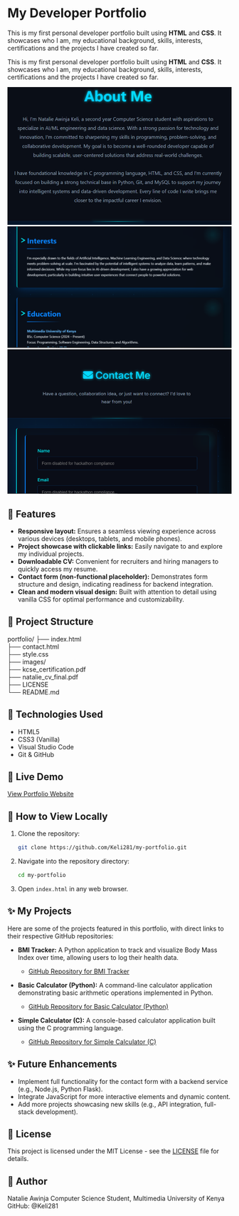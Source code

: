 # My Developer Portfolio

This is my first personal developer portfolio built using **HTML** and **CSS**. It showcases who I am, my educational background, skills, interests, certifications and the projects I have created so far.


This is my first personal developer portfolio built using **HTML** and **CSS**. It showcases who I am, my educational background, skills, interests, certifications and the projects I have created so far.

![My Portfolio Demo Screenshot 1](images/my-portfolio-demo.png)
![My Portfolio Demo Screenshot 2](images/my-portfolio-demo-2.png)
![My Portfolio Demo Screenshot 3](images/my-portfolio-demo-3.png)





## 🌟 Features

- **Responsive layout:** Ensures a seamless viewing experience across various devices (desktops, tablets, and mobile phones).
- **Project showcase with clickable links:** Easily navigate to and explore my individual projects.
- **Downloadable CV:** Convenient for recruiters and hiring managers to quickly access my resume.
- **Contact form (non-functional placeholder):** Demonstrates form structure and design, indicating readiness for backend integration.
- **Clean and modern visual design:** Built with attention to detail using vanilla CSS for optimal performance and customizability.

## 📁 Project Structure

portfolio/
├── index.html                 
├── contact.html                
├── style.css                  
├── images/                     
├── kcse_certification.pdf      
├── natalie_cv_final.pdf        
├── LICENSE                     
└── README.md                   


## 🚀 Technologies Used

- HTML5
- CSS3 (Vanilla)
- Visual Studio Code
- Git & GitHub

## 🔗 Live Demo

[View Portfolio Website](https://Keli281.github.io/my-portfolio)  

## 📂 How to View Locally

1.  Clone the repository:
    ```bash
    git clone https://github.com/Keli281/my-portfolio.git
    ```
2.  Navigate into the repository directory:
    ```bash
    cd my-portfolio
    ```
3.  Open `index.html` in any web browser.

## ✨ My Projects

Here are some of the projects featured in this portfolio, with direct links to their respective GitHub repositories:

* **BMI Tracker:** A Python application to track and visualize Body Mass Index over time, allowing users to log their health data.
    * [GitHub Repository for BMI Tracker](https://github.com/Keli281/bmi-tracker)
    
* **Basic Calculator (Python):** A command-line calculator application demonstrating basic arithmetic operations implemented in Python.
    * [GitHub Repository for Basic Calculator (Python)](https://github.com/Keli281/basic-calc-py)

* **Simple Calculator (C):** A console-based calculator application built using the C programming language.
    * [GitHub Repository for Simple Calculator (C)](https://github.com/Keli281/simple-calculator-c)

## ✨ Future Enhancements

- Implement full functionality for the contact form with a backend service (e.g., Node.js, Python Flask).
- Integrate JavaScript for more interactive elements and dynamic content.
- Add more projects showcasing new skills (e.g., API integration, full-stack development).

## 📄 License

This project is licensed under the MIT License - see the [LICENSE](LICENSE) file for details.


## 🧠 Author
Natalie Awinja
Computer Science Student, Multimedia University of Kenya
GitHub: @Keli281